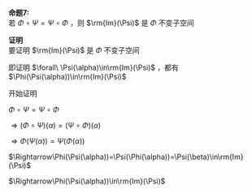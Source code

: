 **命题7:**  
若 $\Phi\circ\Psi=\Psi\circ\Phi$ ，则 $\rm{Im}(\Psi)$ 是 $\Phi$ 不变子空间  
  
**证明**  
要证明 $\rm{Im}(\Psi)$ 是 $\Phi$ 不变子空间  
  
即证明 $\forall\ \Psi(\alpha)\in\rm{Im}(\Psi)$ ，都有 $\Phi(\Psi(\alpha))\in\rm{Im}(\Psi)$  
  
开始证明  
  
$\Phi\circ\Psi=\Psi\circ\Phi$  
  
$\Rightarrow(\Phi\circ\Psi)(\alpha)=(\Psi\circ\Phi)(\alpha)$  
  
$\Rightarrow\Phi(\Psi(\alpha))=\Psi(\Phi(\alpha))$  
  
$\Rightarrow\Phi(\Psi(\alpha))=\Psi(\Phi(\alpha))=\Psi(\beta)\in\rm{Im}(\Psi)$  
  
$\Rightarrow\Phi(\Psi(\alpha))\in\rm{Im}(\Psi)$  
